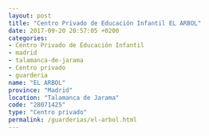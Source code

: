 ```yaml
---
layout: post
title: "Centro Privado de Educación Infantil EL ARBOL"
date: 2017-09-20 20:57:05 +0200
categories:
- Centro Privado de Educación Infantil
- madrid
- talamanca-de-jarama
- Centro privado
- guarderia
name: "EL ARBOL"
province: "Madrid"
location: "Talamanca de Jarama"
code: "28071425"
type: "Centro privado"
permalink: /guarderias/el-arbol.html
---
```

